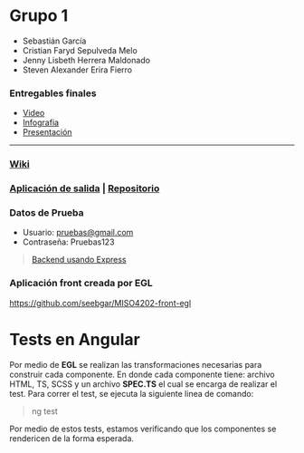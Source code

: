 # Grupo 1

* Sebastián García
* Cristian Faryd Sepulveda Melo
* Jenny Lisbeth Herrera Maldonado
* Steven Alexander Erira Fierro



### Entregables finales
* [Video](https://youtu.be/ENL-CrTnXEk)
* [Infografia](https://drive.google.com/file/d/1GIcv4jlxol3vGdIcxgzxp8gwrmRGQlXf/view?usp=sharing)
* [Presentación](https://drive.google.com/file/d/1cyj6En71WUJPiw7CthFGJ5x_HBv9gUda/view?usp=sharing)



<hr/>


### [Wiki](https://github.com/MISO4202/202010-proyecto-grupo1/wiki)



### [Aplicación de salida](https://miso4202-proyecto.now.sh/home/dashboard) | [Repositorio](https://github.com/seebgar/MISO4202-proyecto-frontend)

### Datos de Prueba
* Usuario: pruebas@gmail.com
* Contraseña: Pruebas123

> [Backend usando Express](https://github.com/seebgar/MISO4202-proyecto-backend)


### Aplicación front creada por EGL

https://github.com/seebgar/MISO4202-front-egl



# Tests en Angular

Por medio de **EGL** se realizan las transformaciones necesarias para construir cada componente. En donde cada componente tiene: archivo HTML, TS, SCSS y un archivo **SPEC.TS** el cual se encarga de realizar el test.
Para correr el test, se ejecuta la siguiente linea de comando:

> ng test

Por medio de estos tests, estamos verificando que los componentes se rendericen de la forma esperada. 
